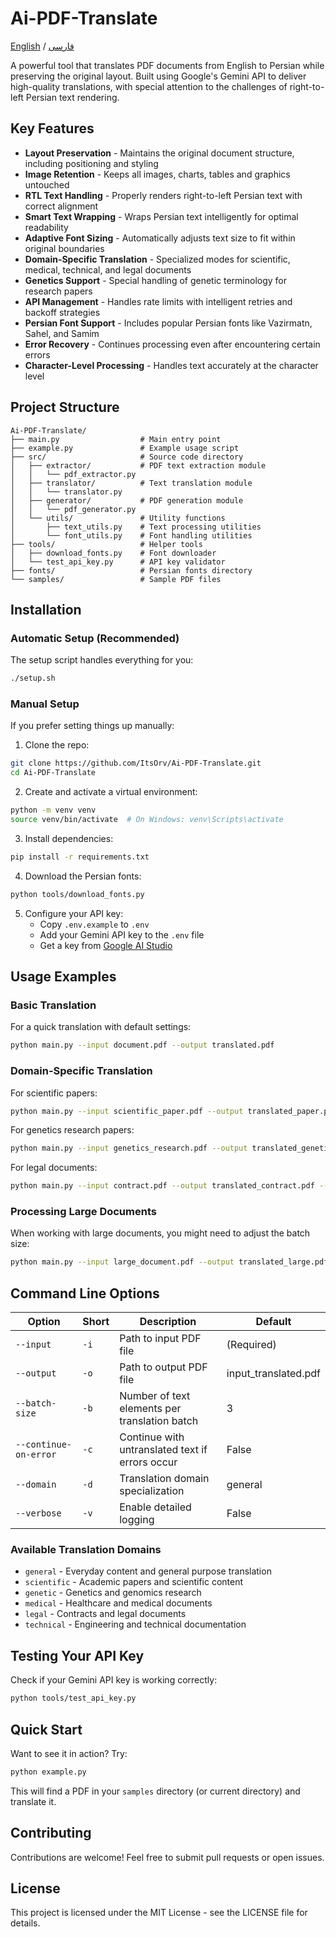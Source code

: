 # Ai-PDF-Translate

[English](README.md) / [فارسی](README_FA.md)

A powerful tool that translates PDF documents from English to Persian while preserving the original layout. Built using Google's Gemini API to deliver high-quality translations, with special attention to the challenges of right-to-left Persian text rendering.

## Key Features

- **Layout Preservation** - Maintains the original document structure, including positioning and styling
- **Image Retention** - Keeps all images, charts, tables and graphics untouched
- **RTL Text Handling** - Properly renders right-to-left Persian text with correct alignment
- **Smart Text Wrapping** - Wraps Persian text intelligently for optimal readability
- **Adaptive Font Sizing** - Automatically adjusts text size to fit within original boundaries
- **Domain-Specific Translation** - Specialized modes for scientific, medical, technical, and legal documents
- **Genetics Support** - Special handling of genetic terminology for research papers
- **API Management** - Handles rate limits with intelligent retries and backoff strategies
- **Persian Font Support** - Includes popular Persian fonts like Vazirmatn, Sahel, and Samim
- **Error Recovery** - Continues processing even after encountering certain errors
- **Character-Level Processing** - Handles text accurately at the character level

## Project Structure

```
Ai-PDF-Translate/
├── main.py                  # Main entry point
├── example.py               # Example usage script
├── src/                     # Source code directory
│   ├── extractor/           # PDF text extraction module
│   │   └── pdf_extractor.py
│   ├── translator/          # Text translation module
│   │   └── translator.py
│   ├── generator/           # PDF generation module
│   │   └── pdf_generator.py
│   └── utils/               # Utility functions
│       ├── text_utils.py    # Text processing utilities
│       └── font_utils.py    # Font handling utilities
├── tools/                   # Helper tools
│   ├── download_fonts.py    # Font downloader
│   └── test_api_key.py      # API key validator
├── fonts/                   # Persian fonts directory
└── samples/                 # Sample PDF files
```

## Installation

### Automatic Setup (Recommended)

The setup script handles everything for you:

```bash
./setup.sh
```

### Manual Setup

If you prefer setting things up manually:

1. Clone the repo:
```bash
git clone https://github.com/ItsOrv/Ai-PDF-Translate.git
cd Ai-PDF-Translate
```

2. Create and activate a virtual environment:
```bash
python -m venv venv
source venv/bin/activate  # On Windows: venv\Scripts\activate
```

3. Install dependencies:
```bash
pip install -r requirements.txt
```

4. Download the Persian fonts:
```bash
python tools/download_fonts.py
```

5. Configure your API key:
   - Copy `.env.example` to `.env`
   - Add your Gemini API key to the `.env` file
   - Get a key from [Google AI Studio](https://aistudio.google.com/app/apikey)

## Usage Examples

### Basic Translation

For a quick translation with default settings:

```bash
python main.py --input document.pdf --output translated.pdf
```

### Domain-Specific Translation

For scientific papers:
```bash
python main.py --input scientific_paper.pdf --output translated_paper.pdf --domain scientific
```

For genetics research papers:
```bash
python main.py --input genetics_research.pdf --output translated_genetics.pdf --domain genetic
```

For legal documents:
```bash
python main.py --input contract.pdf --output translated_contract.pdf --domain legal
```

### Processing Large Documents

When working with large documents, you might need to adjust the batch size:
```bash
python main.py --input large_document.pdf --output translated_large.pdf --batch-size 2 --continue-on-error
```

## Command Line Options

| Option | Short | Description | Default |
|--------|-------|-------------|---------|
| `--input` | `-i` | Path to input PDF file | (Required) |
| `--output` | `-o` | Path to output PDF file | input_translated.pdf |
| `--batch-size` | `-b` | Number of text elements per translation batch | 3 |
| `--continue-on-error` | `-c` | Continue with untranslated text if errors occur | False |
| `--domain` | `-d` | Translation domain specialization | general |
| `--verbose` | `-v` | Enable detailed logging | False |

### Available Translation Domains

- `general` - Everyday content and general purpose translation
- `scientific` - Academic papers and scientific content
- `genetic` - Genetics and genomics research
- `medical` - Healthcare and medical documents
- `legal` - Contracts and legal documents
- `technical` - Engineering and technical documentation

## Testing Your API Key

Check if your Gemini API key is working correctly:

```bash
python tools/test_api_key.py
```

## Quick Start

Want to see it in action? Try:

```bash
python example.py
```

This will find a PDF in your `samples` directory (or current directory) and translate it.

## Contributing

Contributions are welcome! Feel free to submit pull requests or open issues.

## License

This project is licensed under the MIT License - see the LICENSE file for details. 

